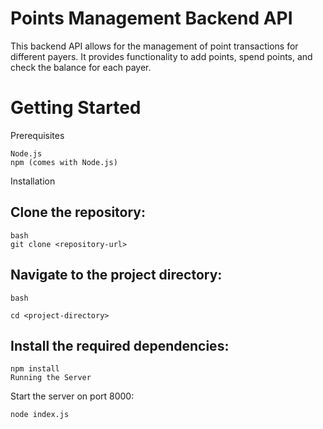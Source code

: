 # Points Management Backend API

This backend API allows for the management of point transactions for different payers. It provides functionality to add points, spend points, and check the balance for each payer.


# Getting Started
Prerequisites

    Node.js
    npm (comes with Node.js)

Installation

## Clone the repository:
```
bash
git clone <repository-url>
```
## Navigate to the project directory:
```
bash

cd <project-directory>
```
## Install the required dependencies:
```
npm install
Running the Server
```
Start the server on port 8000:
```
node index.js
```
